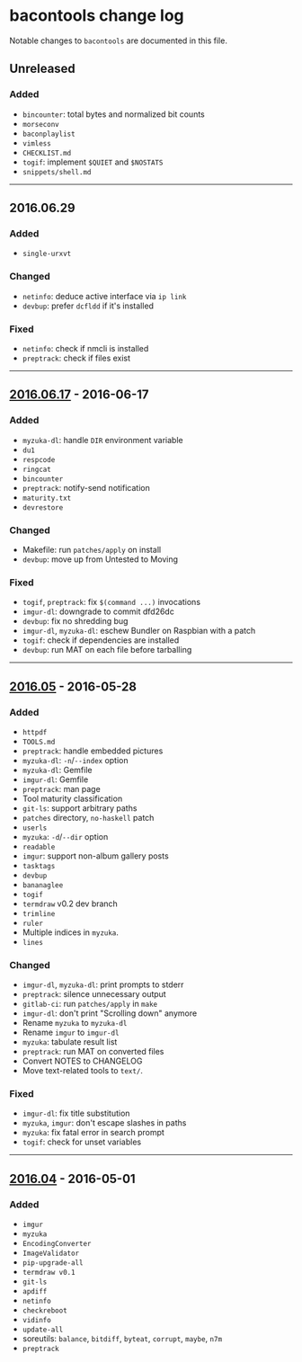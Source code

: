 bacontools change log
=====================
Notable changes to `bacontools` are documented in this file.

Unreleased
----------
### Added
+ `bincounter`: total bytes and normalized bit counts
+ `morseconv`
+ `baconplaylist`
+ `vimless`
+ `CHECKLIST.md`
+ `togif`: implement `$QUIET` and `$NOSTATS`
+ `snippets/shell.md`

***

2016.06.29
----------
### Added
+ `single-urxvt`

### Changed
+ `netinfo`: deduce active interface via `ip link`
+ `devbup`: prefer `dcfldd` if it's installed

### Fixed
+ `netinfo`: check if nmcli is installed
+ `preptrack`: check if files exist

***

[2016.06.17] - 2016-06-17
-------------------------
### Added
+ `myzuka-dl`: handle `DIR` environment variable
+ `du1`
+ `respcode`
+ `ringcat`
+ `bincounter`
+ `preptrack`: notify-send notification
+ `maturity.txt`
+ `devrestore`

### Changed
+ Makefile: run `patches/apply` on install
+ `devbup`: move up from Untested to Moving

### Fixed
+ `togif`, `preptrack`: fix `$(command ...)` invocations
+ `imgur-dl`: downgrade to commit dfd26dc
+ `devbup`: fix no shredding bug
+ `imgur-dl`, `myzuka-dl`: eschew Bundler on Raspbian with a patch
+ `togif`: check if dependencies are installed
+ `devbup`: run MAT on each file before tarballing

***

[2016.05] - 2016-05-28
----------------------
### Added
+ `httpdf`
+ `TOOLS.md`
+ `preptrack`: handle embedded pictures
+ `myzuka-dl`: `-n`/`--index` option
+ `myzuka-dl`: Gemfile
+ `imgur-dl`: Gemfile
+ `preptrack`: man page
+ Tool maturity classification
+ `git-ls`: support arbitrary paths
+ `patches` directory, `no-haskell` patch
+ `userls`
+ `myzuka`: `-d`/`--dir` option
+ `readable`
+ `imgur`: support non-album gallery posts
+ `tasktags`
+ `devbup`
+ `bananaglee`
+ `togif`
+ `termdraw` v0.2 dev branch
+ `trimline`
+ `ruler`
+ Multiple indices in `myzuka`.
+ `lines`

### Changed
+ `imgur-dl`, `myzuka-dl`: print prompts to stderr
+ `preptrack`: silence unnecessary output
+ `gitlab-ci`: run `patches/apply` in `make`
+ `imgur-dl`: don't print "Scrolling down" anymore
+ Rename `myzuka` to `myzuka-dl`
+ Rename `imgur` to `imgur-dl`
+ `myzuka`: tabulate result list
+ `preptrack`: run MAT on converted files
+ Convert NOTES to CHANGELOG
+ Move text-related tools to `text/`.

### Fixed
+ `imgur-dl`: fix title substitution
+ `myzuka`, `imgur`: don't escape slashes in paths
+ `myzuka`: fix fatal error in search prompt
+ `togif`: check for unset variables

***

[2016.04] - 2016-05-01
----------------------
### Added
+ `imgur`
+ `myzuka`
+ `EncodingConverter`
+ `ImageValidator`
+ `pip-upgrade-all`
+ `termdraw v0.1`
+ `git-ls`
+ `apdiff`
+ `netinfo`
+ `checkreboot`
+ `vidinfo`
+ `update-all`
+ soreutils: `balance`, `bitdiff`, `byteat`, `corrupt`, `maybe`, `n7m`
+ `preptrack`

[2016.04]: https://gitlab.com/bacondropped/bacontools/tags/2016.04
[2016.05]: https://gitlab.com/bacondropped/bacontools/tags/2016.05
[2016.06.17]: https://gitlab.com/bacondropped/bacontools/tags/2016-06-17
